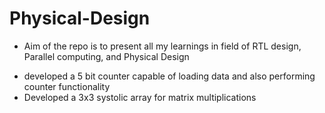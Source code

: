 # Physical-Design
- Aim of the repo is to present all my learnings in field of RTL design, Parallel computing, and Physical Design
* developed a 5 bit counter capable of loading data and also performing counter functionality
* Developed a 3x3 systolic array for matrix multiplications
